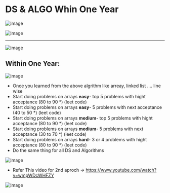 # DS & ALGO   Whin One Year


![image](https://github.com/user-attachments/assets/9300a030-4a94-49ec-bea5-335efe7bf753)

![image](https://github.com/user-attachments/assets/f8f7ef7d-569a-4e14-b685-947fd94092cc)

----------------------------------------------------------------------------------------------------------------------------------------

![image](https://github.com/user-attachments/assets/3f67749c-149d-4c63-a55f-b13640f0ced4)


## Within One Year:

![image](https://github.com/user-attachments/assets/bc143fb7-1783-4b89-aeda-f1a44e1f98e8)

* Once you learned from the above algrithm like arreay, linked list .... line wise
* Start doing problems on arrays **easy**- top 5 problems with hight acceptance (80 to 90 *) (leet code)
* Start doing problems on arrays **easy**-  5 problems with next acceptance (40 to 50 *) (leet code)
* Start doing problems on arrays **medium**- top 5 problems with hight acceptance (80 to 90 *) (leet code)
* Start doing problems on arrays **medium**- 5 problems with next acceptance (30 to 70 *) (leet code)
* Start doing problems on arrays **hard**- 3 or 4 problems with hight acceptance (80 to 90 *) (leet code)
* Do the same thing for all DS and Algorithms



![image](https://github.com/user-attachments/assets/4cb3b3a3-b675-4698-8cbe-c1a90b39b60f)


* Refer This video for 2nd aproch  -> https://www.youtube.com/watch?v=wmpWDcWHFZY


![image](https://github.com/user-attachments/assets/b4e79d8e-46c7-4226-b3b2-fa7bad506353)
